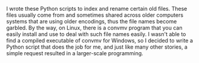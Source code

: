 I wrote these Python scripts to index and rename certain old files. These files usually come from and sometimes shared across older computers systems that are using older encodings, thus the file names become garbled.
By the way, on Linux, there is a convmv program that you can easily install and use to deal with such file names easily. I wasn't able to find a compiled executable of convmv for Windows, so I decided to write a Python script that does the job for me, and just like many other stories, a simple request resulted in a larger-scale programming.
